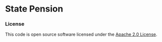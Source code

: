 # State Pension

### License
This code is open source software licensed under the [Apache 2.0 License]("http://www.apache.org/licenses/LICENSE-2.0.html").
